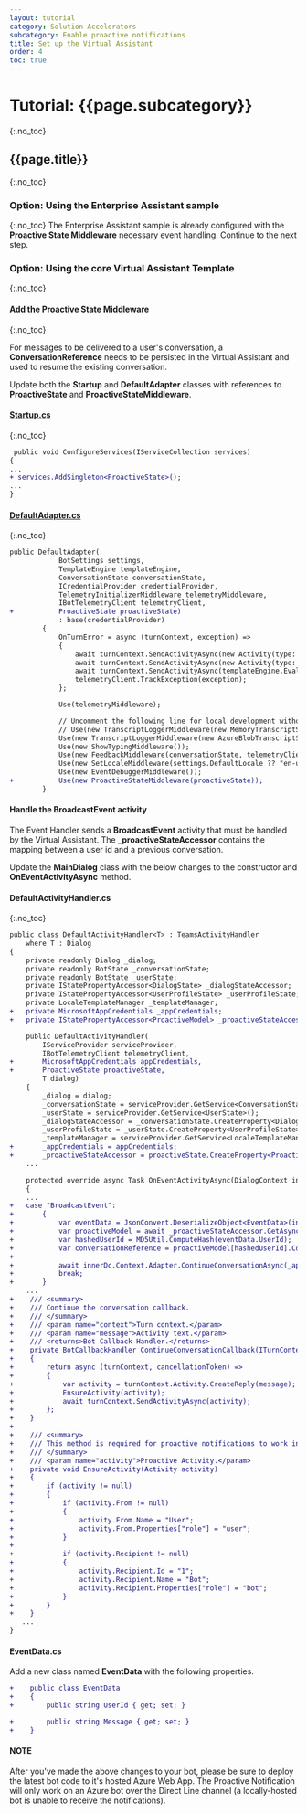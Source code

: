 ```yaml
---
layout: tutorial
category: Solution Accelerators
subcategory: Enable proactive notifications
title: Set up the Virtual Assistant
order: 4
toc: true
---
```


# Tutorial: {{page.subcategory}}
{:.no_toc}
## {{page.title}}
{:.no_toc}
### Option: Using the Enterprise Assistant sample
{:.no_toc}
The Enterprise Assistant sample is already configured with the **Proactive State Middleware** necessary event handling. Continue to the next step.

### Option: Using the core Virtual Assistant Template
{:.no_toc}

#### Add the Proactive State Middleware
{:.no_toc}

For messages to be delivered to a user's conversation, a **ConversationReference** needs to be persisted in the Virtual Assistant and used to resume the existing conversation.

Update both the **Startup** and **DefaultAdapter** classes with references to **ProactiveState** and **ProactiveStateMiddleware**.

#### [Startup.cs]({{site.repo}}/tree/master/samples/csharp/assistants/enterprise-assistant/VirtualAssistantSample/Startup.cs)
{:.no_toc}

```diff
 public void ConfigureServices(IServiceCollection services)
{
...
+ services.AddSingleton<ProactiveState>();
...
}
```

#### [DefaultAdapter.cs]({{site.repo}}/tree/master/samples/csharp/assistants/enterprise-assistant/VirtualAssistantSample/Adapters/DefaultAdapter.cs)
{:.no_toc}

```diff
public DefaultAdapter(
            BotSettings settings,
            TemplateEngine templateEngine,
            ConversationState conversationState,
            ICredentialProvider credentialProvider,
            TelemetryInitializerMiddleware telemetryMiddleware,
            IBotTelemetryClient telemetryClient,
+           ProactiveState proactiveState)
            : base(credentialProvider)
        {
            OnTurnError = async (turnContext, exception) =>
            {
                await turnContext.SendActivityAsync(new Activity(type: ActivityTypes.Trace, text: $"{exception.Message}"));
                await turnContext.SendActivityAsync(new Activity(type: ActivityTypes.Trace, text: $"{exception.StackTrace}"));
                await turnContext.SendActivityAsync(templateEngine.EvaluateTemplate("errorMessage"));
                telemetryClient.TrackException(exception);
            };

            Use(telemetryMiddleware);

            // Uncomment the following line for local development without Azure Storage
            // Use(new TranscriptLoggerMiddleware(new MemoryTranscriptStore()));
            Use(new TranscriptLoggerMiddleware(new AzureBlobTranscriptStore(settings.BlobStorage.ConnectionString, settings.BlobStorage.Container)));
            Use(new ShowTypingMiddleware());
            Use(new FeedbackMiddleware(conversationState, telemetryClient));
            Use(new SetLocaleMiddleware(settings.DefaultLocale ?? "en-us"));
            Use(new EventDebuggerMiddleware());
+           Use(new ProactiveStateMiddleware(proactiveState));
        }
```

#### Handle the **BroadcastEvent** activity

The Event Handler sends a **BroadcastEvent** activity that must be handled by the Virtual Assistant.
The **_proactiveStateAccessor** contains the mapping between a user id and a previous conversation.

Update the **MainDialog** class with the below changes to the constructor and **OnEventActivityAsync** method.

#### DefaultActivityHandler.cs
{:.no_toc}

```diff
public class DefaultActivityHandler<T> : TeamsActivityHandler
    where T : Dialog
{
    private readonly Dialog _dialog;
    private readonly BotState _conversationState;
    private readonly BotState _userState;
    private IStatePropertyAccessor<DialogState> _dialogStateAccessor;
    private IStatePropertyAccessor<UserProfileState> _userProfileState;
    private LocaleTemplateManager _templateManager;
+   private MicrosoftAppCredentials _appCredentials;
+   private IStatePropertyAccessor<ProactiveModel> _proactiveStateAccessor;

    public DefaultActivityHandler(
        IServiceProvider serviceProvider,
        IBotTelemetryClient telemetryClient,
+       MicrosoftAppCredentials appCredentials,
+       ProactiveState proactiveState,
        T dialog)
    {
        _dialog = dialog;
        _conversationState = serviceProvider.GetService<ConversationState>();
        _userState = serviceProvider.GetService<UserState>();
        _dialogStateAccessor = _conversationState.CreateProperty<DialogState>(nameof(DialogState));
        _userProfileState = _userState.CreateProperty<UserProfileState>(nameof(UserProfileState));
        _templateManager = serviceProvider.GetService<LocaleTemplateManager>();
+       _appCredentials = appCredentials;
+       _proactiveStateAccessor = proactiveState.CreateProperty<ProactiveModel>(nameof(ProactiveModel));
    ...

    protected override async Task OnEventActivityAsync(DialogContext innerDc, CancellationToken cancellationToken = default)
    {
    ...
+   case "BroadcastEvent":
+       {
+           var eventData = JsonConvert.DeserializeObject<EventData>(innerDc.Context.Activity.Value.ToString());
+           var proactiveModel = await _proactiveStateAccessor.GetAsync(innerDc.Context, () => new ProactiveModel());
+           var hashedUserId = MD5Util.ComputeHash(eventData.UserId);
+           var conversationReference = proactiveModel[hashedUserId].Conversation;
+
+           await innerDc.Context.Adapter.ContinueConversationAsync(_appCredentials.MicrosoftAppId, conversationReference, ContinueConversationCallback(innerDc.Context, eventData.Message), cancellationToken);
+           break;
+       }
    ...
+    /// <summary>
+    /// Continue the conversation callback.
+    /// </summary>
+    /// <param name="context">Turn context.</param>
+    /// <param name="message">Activity text.</param>
+    /// <returns>Bot Callback Handler.</returns>
+    private BotCallbackHandler ContinueConversationCallback(ITurnContext context, string message)
+    {
+        return async (turnContext, cancellationToken) =>
+        {
+            var activity = turnContext.Activity.CreateReply(message);
+            EnsureActivity(activity);
+            await turnContext.SendActivityAsync(activity);
+        };
+    }
+
+    /// <summary>
+    /// This method is required for proactive notifications to work in Web Chat.
+    /// </summary>
+    /// <param name="activity">Proactive Activity.</param>
+    private void EnsureActivity(Activity activity)
+    {
+        if (activity != null)
+        {
+            if (activity.From != null)
+            {
+                activity.From.Name = "User";
+                activity.From.Properties["role"] = "user";
+            }
+
+            if (activity.Recipient != null)
+            {
+                activity.Recipient.Id = "1";
+                activity.Recipient.Name = "Bot";
+                activity.Recipient.Properties["role"] = "bot";
+            }
+        }
+    }
   ...
}
```

#### EventData.cs

Add a new class named **EventData** with the following properties.

```diff
+    public class EventData
+    {
+        public string UserId { get; set; }

+        public string Message { get; set; }
+    }
```

#### NOTE

After you've made the above changes to your bot, please be sure to deploy the latest bot code to it's hosted Azure Web App. The Proactive Notification will only work on an Azure bot over the Direct Line channel (a locally-hosted bot is unable to receive the notifications).
